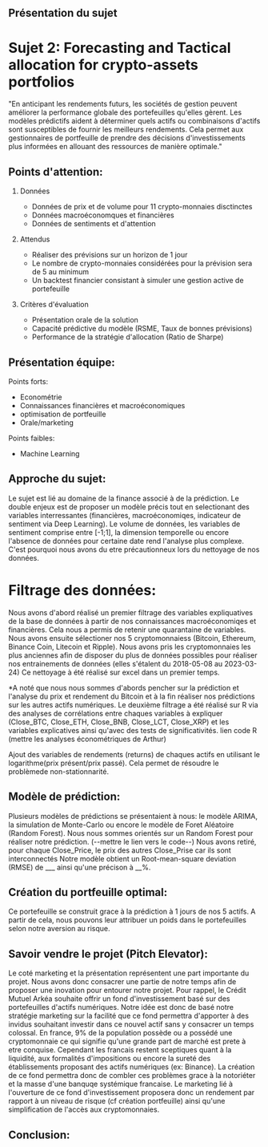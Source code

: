 ## Présentation du sujet
# Sujet 2: Forecasting and Tactical allocation for crypto-assets portfolios

"En anticipant les rendements futurs, les sociétés de gestion peuvent améliorer la performance globale des portefeuilles qu'elles gèrent.
Les modèles prédictifs aident à déterminer quels actifs ou combinaisons d'actifs sont susceptibles de fournir les meilleurs rendements.
Cela permet aux gestionnaires de portfeuille de prendre des décisions d'investissements plus informées en allouant des ressources de manière optimale."

## Points d'attention:
1. Données
    - Données de prix et de volume pour 11 crypto-monnaies disctinctes
    - Données macroéconomques et financières
    - Données de sentiments et d'attention
   
3. Attendus
    - Réaliser des prévisions sur un horizon de 1 jour
    - Le nombre de crypto-monnaies considérées pour la prévision sera de 5 au minimum
    - Un backtest financier consistant à simuler une gestion active de portefeuille

3. Critères d'évaluation
   - Présentation orale de la solution
   - Capacité prédictive du modèle (RSME, Taux de bonnes prévisions)
   - Performance de la stratégie d'allocation (Ratio de Sharpe)

## Présentation équipe: 
Points forts:
- Econométrie
- Connaissances financières et macroéconomiques
- optimisation de portfeuille
- Orale/marketing

Points faibles:
- Machine Learning

## Approche du sujet:
  Le sujet est lié au domaine de la finance associé à de la prédiction. Le double enjeux est de proposer un modèle précis tout en selectionant des variables interressantes (financières, macroéconomiqes, indicateur de sentiment via Deep Learning). Le volume de données, les variables de sentiment comprise entre [-1;1], la dimension temporelle ou encore l'absence de données pour certaine date rend l'analyse plus complexe. C'est pourquoi nous avons du etre précautionneux lors du nettoyage de nos données. 

# Filtrage des données:
Nous avons d'abord réalisé un premier filtrage des variables expliquatives de la base de données à partir de nos connaissances macroéconomiqes et financières.
Cela nous a permis de retenir une quarantaine de variables.
Nous avons ensuite sélectioner nos 5 cryptomonnaiess (Bitcoin, Ethereum, Binance Coin, Litecoin et Ripple). Nous avons pris les cryptomonnaies les plus anciennes afin de disposer du plus de données possibles pour réaliser nos entrainements de données (elles s'étalent du 2018-05-08 au 2023-03-24)
Ce nettoyage à été réalisé sur excel dans un premier temps.

*A noté que nous nous sommes d'abords pencher sur la prédiction et l'analyse du prix et rendement du Bitcoin et à la fin réaliser nos prédictions sur les autres actifs numériques.
Le deuxième filtrage a été réalisé sur R via des analyses de corrélations entre chaques variables à expliquer (Close_BTC, Close_ETH, Close_BNB, Close_LCT, Close_XRP) et les variables explicatives ainsi qu'avec des tests de significativités.
lien code R (mettre les analyses économétriques de Arthur)

Ajout des variables de rendements (returns) de chaques actifs en utilisant le logarithme(prix présent/prix passé). Cela permet de résoudre le problèmede non-stationnarité.

## Modèle de prédiction:
Plusieurs modèles de prédictions se présentaient à nous: le modèle ARIMA, la simulation de Monte-Carlo ou encore le modèle de Foret Aléatoire (Random Forest).
Nous nous sommes orientés sur un Random Forest pour réaliser notre prédiction.
(--mettre le lien vers le code--)
Nous avons retiré, pour chaque Close_Price, le prix des autres Close_Prise car ils sont interconnectés 
Notre modèle obtient un Root-mean-square deviation (RMSE) de ___ ainsi qu'une précison à __%.

## Création du portfeuille optimal:
  Ce portefeuille se construit grace à la prédiction à 1 jours de nos 5 actifs. A partir de cela, nous pouvons leur attribuer un poids dans le portefeuilles selon notre aversion au risque.

## Savoir vendre le projet (Pitch Elevator):
Le coté marketing et la présentation représentent une part importante du projet. Nous avons donc consacrer une partie de notre temps afin de proposer une inovation pour entourer notre projet. Pour rappel, le Crédit Mutuel Arkéa souhaite offrir un fond d'investissement basé sur des portefeuilles d'actifs numériques. Notre idée est donc de basé notre stratégie marketing sur la facilité que ce fond permettra d'apporter à des invidus souhaitant investir dans ce nouvel actif sans y consacrer un temps colossal. En france, 9% de la population possède ou a possédé une cryptomonnaie ce qui signifie qu'une grande part de marché est prete à etre conquise. Cependant les francais restent sceptiques quant à la liquidité, aux formalités d'impositions ou encore la sureté des établissements proposant des actifs numériques (ex: Binance). La création de ce fond permettra donc de combler ces problèmes grace à la notoriéter et la masse d'une banquqe systémique francaise.
Le marketing lié à l'ouverture de ce fond d'investissement proposera donc un rendement par rapport à un niveau de risque (cf création portfeuille) ainsi qu'une simplification de l'accès aux cryptomonnaies.

## Conclusion:
